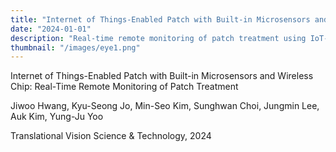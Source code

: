 ```yaml
---
title: "Internet of Things-Enabled Patch with Built-in Microsensors and Wireless Chip: Real-Time Remote Monitoring of Patch Treatment"
date: "2024-01-01"
description: "Real-time remote monitoring of patch treatment using IoT-enabled patch with built-in microsensors and wireless chip"
thumbnail: "/images/eye1.png"
---
```


Internet of Things-Enabled Patch with Built-in Microsensors and Wireless Chip: Real-Time Remote Monitoring of Patch Treatment

Jiwoo Hwang, Kyu-Seong Jo, Min-Seo Kim, Sunghwan Choi, Jungmin Lee, Auk Kim, Yung-Ju Yoo

Translational Vision Science & Technology, 2024 